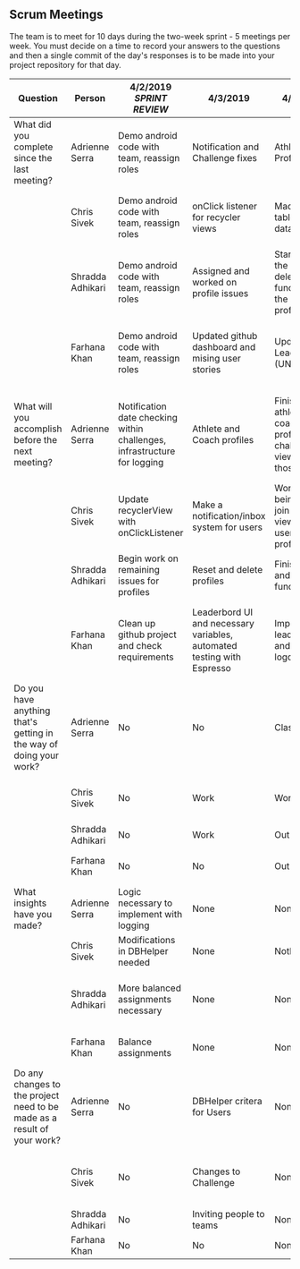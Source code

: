 ## Scrum Meetings
The team is to meet for 10 days during the two-week sprint - 5 meetings per week. You must decide on a time to record your answers to the questions and then a single commit of the day's responses is to be made into your project repository for that day.

Question    |          Person                                             | 4/2/2019  *SPRINT REVIEW* |  4/3/2019 | 4/4/2019 | 4/5/2019 | 4/6/2019 | 4/7/2019 |
------------|---------------------------------------------------------------------|-----|-----|-----|-----|-----|-----|                                       
| What did you complete since the last meeting? | Adrienne Serra | Demo android code with team, reassign roles | Notification and Challenge fixes | Athlete Profile work | Coach Profile work | Public/private profile work, user table updates | View others profiles, bio work |
|            | Chris Sivek | Demo android code with team, reassign roles | onClick listener for recycler views | Made the log table in the database | Work on being able to join team and view other users profiles | Users can log challenges | an view logs and can change profile pic |
|            | Shradda Adhikari | Demo android code with team, reassign roles | Assigned and worked on profile issues | Started on the reset and delete functions of the athlete profile | Finished the delete profile functionality | Started reset profile functionality | Working on implementing reset and delete |
|            | Farhana Khan | Demo android code with team, reassign roles | Updated github dashboard and mising user stories | Updated Leaderboard (UNIVERSAL) | Finished Leaderboard design and standardization of color theme for app | No updates | Updated Leaderboard Activity, color theme, logos, etc. |
| What will you accomplish before the next meeting? | Adrienne Serra | Notification date checking within challenges, infrastructure for logging | Athlete and Coach profiles | Finish view athlete and coach profiles, challenge view from those | Profiles | Complete viewing other profiles | Finish Bio implementation, recyclerview for coach’s challenges, add columns to accommodate ratings |
|            | Chris Sivek | Update recyclerView with onClickListener | Make a notification/inbox system for users | Work on being able to join team and view other users profiles | work on viewing other users profile and start logging | Add robustness and view log functionality | add robustness and define challenge completeness |
|            | Shradda Adhikari | Begin work on remaining issues for profiles | Reset and delete profiles | Finish reset and delete functions | Continue working on reset profile functionality | Continue on reset profile | finish reset and delete, start rating for challenges |
|            | Farhana Khan | Clean up github project and check requirements | Leaderbord UI and necessary variables, automated testing with Espresso | Implement leaderboard and look at logos | Work on leaderboard activity | Leaderboard activity, visual design | Leaderboard Activity Testing, create challenge leaderboard methods in DBHelper |
| Do you have anything that's getting in the way of doing your work? | Adrienne Serra | No | No | Class | Work | No | Work, other class assignments |
|            | Chris Sivek | No | Work | Work | No | Work in morning | two test this week, work through wednesday |
|            | Shradda Adhikari | No | Work | Out of town | No | Work all day | Class and work |
|            | Farhana Khan | No | No| Out of town | Busy all day Saturday | No | Group project deadline tomorrow night |
| What insights have you made? | Adrienne Serra | Logic necessary to implement with logging | None | None | None | Integrating somewhat overlapped work | None |
|            | Chris Sivek |  Modifications in DBHelper needed | None | Nothing | None | None | need to resolve conflicts within user table |
|            | Shradda Adhikari | More balanced assignments necessary | None | None | None | None | functionality of the .moveNext() method in cursors |
|            | Farhana Khan | Balance assignments | None | None | None | Need more efficient/accomodating meeting times | Standardization is important |
| Do any changes to the project need to be made as a result of your work? | Adrienne Serra | No | DBHelper critera for Users | None | None | None | No |
|            | Chris Sivek | No | Changes to Challenge | None | changes to the create challenge form to keep track of log unit | None | changes to user class and database |
|            | Shradda Adhikari | No | Inviting people to teams | None | None | None | No 
|            | Farhana Khan | No | No | None | None | None | design changes |

